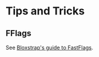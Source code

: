 # Tips and Tricks

## FFlags

See [Bloxstrap's guide to FastFlags](https://github.com/pizzaboxer/bloxstrap/wiki/A-guide-to-FastFlags).